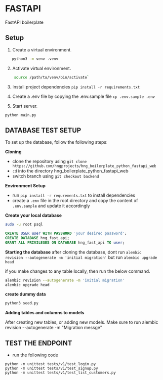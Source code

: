 # FASTAPI

FastAPI boilerplate

## Setup

1. Create a virtual environment.

```sh
   python3 -m venv .venv
```

2. Activate virtual environment.

```sh
    source /path/to/venv/bin/activate`
```

3. Install project dependencies `pip install -r requirements.txt`
4. Create a .env file by copying the .env.sample file
   `cp .env.sample .env`

5. Start server.

```sh
python main.py
```

## **DATABASE TEST SETUP**

To set up the database, follow the following steps:

**Cloning**

- clone the repository using `git clone https://github.com/hngprojects/hng_boilerplate_python_fastapi_web`
- `cd` into the directory hng_boilerplate_python_fastapi_web
- switch branch using `git checkout backend`

**Environment Setup**

- run `pip install -r requrements.txt` to install dependencies
- create a `.env` file in the root directory and copy the content of `.env.sample` and update it accordingly

**Create your local database**

```bash
sudo -u root psql
```

```sql
CREATE USER user WITH PASSWORD 'your desired password';
CREATE DATABASE hng_fast_api;
GRANT ALL PRIVILEGES ON DATABASE hng_fast_api TO user;
```

**Starting the database**
after cloning the database, dont run
`alembic revision --autogenerate -m 'initial migration'`
but run
`alembic upgrade head`

if you make changes to any table locally, then run the below command.

```bash
alembic revision --autogenerate -m 'initial migration'
alembic upgrade head
```

**create dummy data**

```bash
python3 seed.py
```

**Adding tables and columns to models**

After creating new tables, or adding new models. Make sure to run alembic revision --autogenerate -m "Migration messge"

## TEST THE ENDPOINT

- run the following code

```
python -m unittest tests/v1/test_login.py
python -m unittest tests/v1/test_signup.py
python -m unittest tests/v1/test_list_customers.py
```
